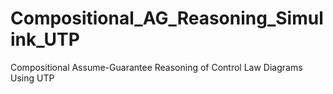 # Compositional_AG_Reasoning_Simulink_UTP
Compositional Assume-Guarantee Reasoning of Control Law Diagrams Using UTP
